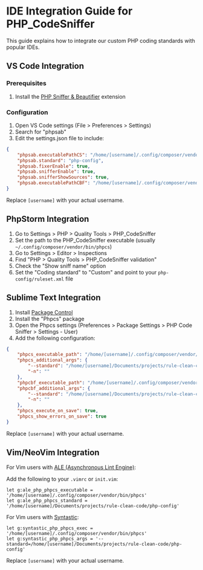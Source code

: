 # IDE Integration Guide for PHP_CodeSniffer

This guide explains how to integrate our custom PHP coding standards with popular IDEs.

## VS Code Integration

### Prerequisites

1. Install the [PHP Sniffer & Beautifier](https://marketplace.visualstudio.com/items?itemName=ValeryanM.vscode-phpsab) extension

### Configuration

1. Open VS Code settings (File > Preferences > Settings)
2. Search for "phpsab"
3. Edit the settings.json file to include:

```json
{
    "phpsab.executablePathCS": "/home/[username]/.config/composer/vendor/bin/phpcs",
    "phpsab.standard": "php-config",
    "phpsab.fixerEnable": true,
    "phpsab.snifferEnable": true,
    "phpsab.snifferShowSources": true,
    "phpsab.executablePathCBF": "/home/[username]/.config/composer/vendor/bin/phpcbf"
}
```

Replace `[username]` with your actual username.

## PhpStorm Integration

1. Go to Settings > PHP > Quality Tools > PHP_CodeSniffer
2. Set the path to the PHP_CodeSniffer executable (usually `~/.config/composer/vendor/bin/phpcs`)
3. Go to Settings > Editor > Inspections
4. Find "PHP > Quality Tools > PHP_CodeSniffer validation"
5. Check the "Show sniff name" option
6. Set the "Coding standard" to "Custom" and point to your `php-config/ruleset.xml` file

## Sublime Text Integration

1. Install [Package Control](https://packagecontrol.io/installation)
2. Install the "Phpcs" package
3. Open the Phpcs settings (Preferences > Package Settings > PHP Code Sniffer > Settings - User)
4. Add the following configuration:

```json
{
    "phpcs_executable_path": "/home/[username]/.config/composer/vendor/bin/phpcs",
    "phpcs_additional_args": {
        "--standard": "/home/[username]/Documents/projects/rule-clean-code/php-config",
        "-n": ""
    },
    "phpcbf_executable_path": "/home/[username]/.config/composer/vendor/bin/phpcbf",
    "phpcbf_additional_args": {
        "--standard": "/home/[username]/Documents/projects/rule-clean-code/php-config",
        "-n": ""
    },
    "phpcs_execute_on_save": true,
    "phpcs_show_errors_on_save": true
}
```

Replace `[username]` with your actual username.

## Vim/NeoVim Integration

For Vim users with [ALE (Asynchronous Lint Engine)](https://github.com/dense-analysis/ale):

Add the following to your `.vimrc` or `init.vim`:

```vim
let g:ale_php_phpcs_executable = '/home/[username]/.config/composer/vendor/bin/phpcs'
let g:ale_php_phpcs_standard = '/home/[username]/Documents/projects/rule-clean-code/php-config'
```

For Vim users with [Syntastic](https://github.com/vim-syntastic/syntastic):

```vim
let g:syntastic_php_phpcs_exec = '/home/[username]/.config/composer/vendor/bin/phpcs'
let g:syntastic_php_phpcs_args = '--standard=/home/[username]/Documents/projects/rule-clean-code/php-config'
```

Replace `[username]` with your actual username.
